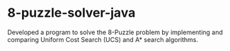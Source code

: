 # 8-puzzle-solver-java
Developed a program to solve the 8-Puzzle problem by implementing and comparing Uniform Cost Search (UCS) and A* search algorithms.
